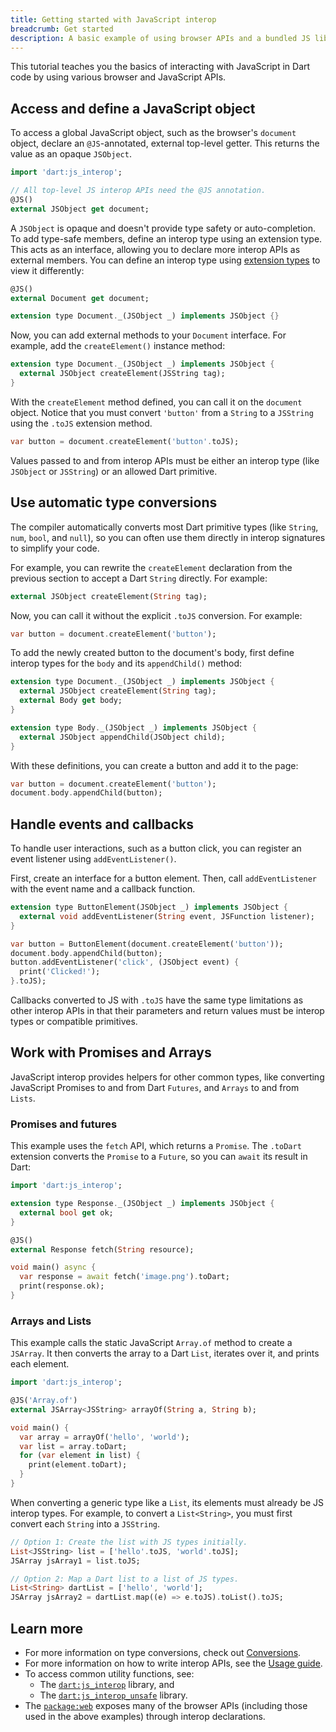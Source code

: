 ```yaml
---
title: Getting started with JavaScript interop
breadcrumb: Get started
description: A basic example of using browser APIs and a bundled JS library.
---
```


This tutorial teaches you the basics of interacting with JavaScript
in Dart code by using various browser and JavaScript APIs. 

## Access and define a JavaScript object

To access a global JavaScript object, such as the browser's
`document` object, declare an `@JS`-annotated, external
top-level getter. This returns the value as an opaque `JSObject`.

```dart
import 'dart:js_interop';

// All top-level JS interop APIs need the @JS annotation.
@JS()
external JSObject get document;
```

A `JSObject` is opaque and doesn't provide type safety or auto-completion.
To add type-safe members, define an interop type using an extension type.
This acts as an interface, allowing you to declare more interop APIs as
external members. You can define an interop type using
[extension types][] to view it differently:

```dart
@JS()
external Document get document;

extension type Document._(JSObject _) implements JSObject {}
```

Now, you can add external methods to your `Document` interface. For example,
add the `createElement()` instance method:

```dart
extension type Document._(JSObject _) implements JSObject {
  external JSObject createElement(JSString tag);
}
```

With the `createElement` method defined, you can call it on the
`document` object. Notice that you must convert `'button'` from
a `String` to a `JSString` using the `.toJS` extension method.

```dart
var button = document.createElement('button'.toJS);
```

Values passed to and from interop APIs must be either an
interop type (like `JSObject` or `JSString`) or an allowed
Dart primitive.

## Use automatic type conversions

The compiler automatically converts most Dart primitive types
(like `String`, `num`, `bool`, and `null`), so you can often
use them directly in interop signatures to simplify your code.

For example, you can rewrite the `createElement` declaration
from the previous section to accept a Dart `String` directly.
For example:

```dart
external JSObject createElement(String tag);
```

Now, you can call it without the explicit `.toJS` conversion.
For example:

```dart
var button = document.createElement('button');
```

To add the newly created button to the document's body, first
define interop types for the `body` and its `appendChild()` method:

```dart
extension type Document._(JSObject _) implements JSObject {
  external JSObject createElement(String tag);
  external Body get body;
}

extension type Body._(JSObject _) implements JSObject {
  external JSObject appendChild(JSObject child);
}
```

With these definitions, you can create a button and add it to
the page:

```dart
var button = document.createElement('button');
document.body.appendChild(button);
```

## Handle events and callbacks

To handle user interactions, such as a button click,
you can register an event listener using `addEventListener()`.

First, create an interface for a button element. Then, call
`addEventListener` with the event name and a callback function.

```dart
extension type ButtonElement(JSObject _) implements JSObject {
  external void addEventListener(String event, JSFunction listener);
}
```

```dart
var button = ButtonElement(document.createElement('button'));
document.body.appendChild(button);
button.addEventListener('click', (JSObject event) {
  print('Clicked!');
}.toJS);
```

Callbacks converted to JS with `.toJS` have the same
type limitations as other interop APIs in that their parameters
and return values must be interop types or compatible primitives.

## Work with Promises and Arrays

JavaScript interop provides helpers for other common types, like
converting JavaScript Promises to and from Dart `Futures`, and
`Arrays` to and from `Lists`.

### Promises and futures

This example uses the `fetch` API, which returns a `Promise`.
The `.toDart` extension converts the `Promise` to a `Future`,
so you can `await` its result in Dart:

```dart
import 'dart:js_interop';

extension type Response._(JSObject _) implements JSObject {
  external bool get ok;
}

@JS()
external Response fetch(String resource);

void main() async {
  var response = await fetch('image.png').toDart;
  print(response.ok);
}
```

### Arrays and Lists

This example calls the static JavaScript `Array.of` method
to create a `JSArray`. It then converts the array to a
Dart `List`, iterates over it, and prints each element.

```dart
import 'dart:js_interop';

@JS('Array.of')
external JSArray<JSString> arrayOf(String a, String b);

void main() {
  var array = arrayOf('hello', 'world');
  var list = array.toDart;
  for (var element in list) {
    print(element.toDart);
  }
}
```

When converting a generic type like a `List`, its elements
must already be JS interop types. For example, to convert
a `List<String>`, you must first convert each `String`
into a `JSString`.

```dart
// Option 1: Create the list with JS types initially.
List<JSString> list = ['hello'.toJS, 'world'.toJS];
JSArray jsArray1 = list.toJS;

// Option 2: Map a Dart list to a list of JS types.
List<String> dartList = ['hello', 'world'];
JSArray jsArray2 = dartList.map((e) => e.toJS).toList().toJS;
```

## Learn more

* For more information on type conversions, check out [Conversions][].
* For more information on how to write interop APIs, see the [Usage guide][].
* To access common utility functions, see:
  * The [`dart:js_interop`][] library, and
  * The [`dart:js_interop_unsafe`][] library.
* The [`package:web`][] exposes many of the browser APIs
  (including those used in the above examples) through interop declarations.

[extension types]: /language/extension-types
[Conversions]: /interop/js-interop/js-types#conversions
[Usage guide]: /interop/js-interop/usage
[`dart:js_interop`]: {{site.dart-api}}/dart-js_interop/
[`dart:js_interop_unsafe`]: {{site.dart-api}}/dart-js_interop_unsafe/
[`package:web`]: /interop/js-interop/package-web
